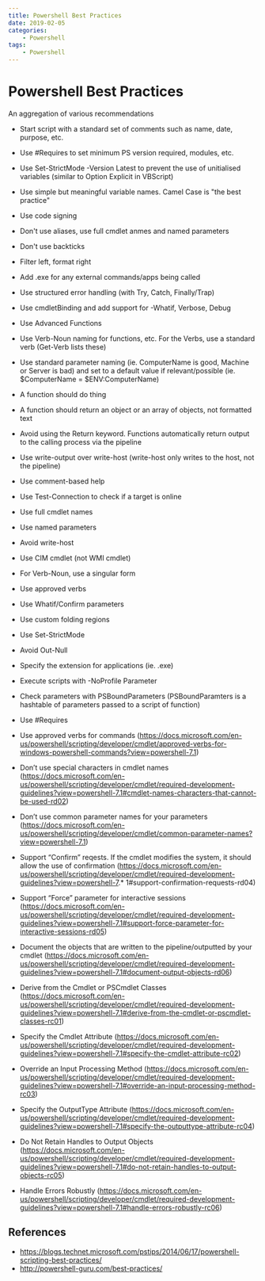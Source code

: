 ```yaml
---
title: Powershell Best Practices
date: 2019-02-05
categories:
    - Powershell
tags:
    - Powershell
---    
```


# Powershell Best Practices

An aggregation of various recommendations

* Start script with a standard set of comments such as name, date, purpose, etc. 
* Use #Requires to set minimum PS version required, modules, etc. 
* Use Set-StrictMode -Version Latest to prevent the use of unitialised variables (similar to Option Explicit in VBScript) 
* Use simple but meaningful variable names.  Camel Case is "the best practice" 
* Use code signing 
* Don't use aliases, use full cmdlet anmes and named parameters 
* Don't use backticks 
* Filter left, format right 
* Add .exe for any external commands/apps being called 
* Use structured error handling (with Try, Catch, Finally/Trap) 
* Use cmdletBinding and add support for -Whatif, Verbose, Debug 
* Use Advanced Functions 
* Use Verb-Noun naming for functions, etc.  For the Verbs, use a standard verb (Get-Verb lists these) 
* Use standard parameter naming (ie. ComputerName is good, Machine or Server is bad) and set to a default value if relevant/possible (ie. $ComputerName = $ENV:ComputerName) 
* A function should do  thing 
* A function should return an object or an array of objects, not formatted text 
* Avoid using the Return keyword.  Functions automatically return output to the calling process via the pipeline 
* Use write-output over write-host (write-host only writes to the host, not the pipeline) 
* Use comment-based help 
* Use Test-Connection to check if a target is online 

* Use full cmdlet names 
* Use named parameters 
* Avoid write-host 
* Use CIM cmdlet (not WMI cmdlet) 
* For Verb-Noun, use a singular form 
* Use approved verbs 
* Use Whatif/Confirm parameters 
* Use custom folding regions 
* Use Set-StrictMode 
* Avoid Out-Null 
* Specify the extension for applications (ie. .exe) 
* Execute scripts with -NoProfile Parameter 
* Check parameters with PSBoundParameters (PSBoundParamters is a hashtable of parameters passed to a script of function) 
* Use #Requires 

* Use approved verbs for commands (https://docs.microsoft.com/en-us/powershell/scripting/developer/cmdlet/approved-verbs-for-windows-powershell-commands?view=powershell-7.1)
* Don’t use special characters in cmdlet names (https://docs.microsoft.com/en-us/powershell/scripting/developer/cmdlet/required-development-guidelines?view=powershell-7.1#cmdlet-names-characters-that-cannot-be-used-rd02)
* Don’t use common parameter names for your parameters (https://docs.microsoft.com/en-us/powershell/scripting/developer/cmdlet/common-parameter-names?view=powershell-7.1)
* Support “Confirm” reqests.  If the cmdlet modifies the system, it should allow the use of confirmation (https://docs.microsoft.com/en-us/powershell/scripting/developer/cmdlet/required-development-guidelines?view=powershell-7.* 1#support-confirmation-requests-rd04)
* Support “Force” parameter for interactive sessions (https://docs.microsoft.com/en-us/powershell/scripting/developer/cmdlet/required-development-guidelines?view=powershell-7.1#support-force-parameter-for-interactive-sessions-rd05)
* Document the objects that are written to the pipeline/outputted by your cmdlet (https://docs.microsoft.com/en-us/powershell/scripting/developer/cmdlet/required-development-guidelines?view=powershell-7.1#document-output-objects-rd06)
* Derive from the Cmdlet or PSCmdlet Classes (https://docs.microsoft.com/en-us/powershell/scripting/developer/cmdlet/required-development-guidelines?view=powershell-7.1#derive-from-the-cmdlet-or-pscmdlet-classes-rc01)
* Specify the Cmdlet Attribute (https://docs.microsoft.com/en-us/powershell/scripting/developer/cmdlet/required-development-guidelines?view=powershell-7.1#specify-the-cmdlet-attribute-rc02)
* Override an Input Processing Method (https://docs.microsoft.com/en-us/powershell/scripting/developer/cmdlet/required-development-guidelines?view=powershell-7.1#override-an-input-processing-method-rc03)
* Specify the OutputType Attribute (https://docs.microsoft.com/en-us/powershell/scripting/developer/cmdlet/required-development-guidelines?view=powershell-7.1#specify-the-outputtype-attribute-rc04)
* Do Not Retain Handles to Output Objects (https://docs.microsoft.com/en-us/powershell/scripting/developer/cmdlet/required-development-guidelines?view=powershell-7.1#do-not-retain-handles-to-output-objects-rc05)
* Handle Errors Robustly (https://docs.microsoft.com/en-us/powershell/scripting/developer/cmdlet/required-development-guidelines?view=powershell-7.1#handle-errors-robustly-rc06)

## References

* https://blogs.technet.microsoft.com/pstips/2014/06/17/powershell-scripting-best-practices/
* http://powershell-guru.com/best-practices/